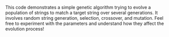 This code demonstrates a simple genetic algorithm trying to evolve a population of strings to match a target string over several generations. It involves random string generation, selection, crossover, and mutation. Feel free to experiment with the parameters and understand how they affect the evolution process!





